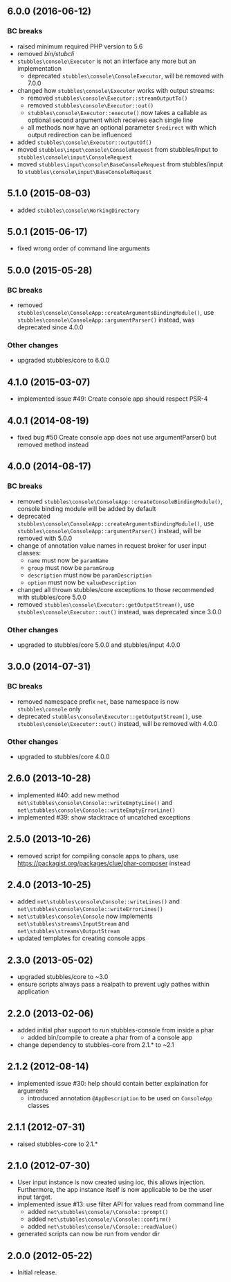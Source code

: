 6.0.0 (2016-06-12)
------------------

### BC breaks

  * raised minimum required PHP version to 5.6
  * removed _bin/stubcli_
  * `stubbles\console\Executor` is not an interface any more but an implementation
    * deprecated `stubbles\console\ConsoleExecutor`, will be removed with 7.0.0
  * changed how `stubbles\console\Executor` works with output streams:
    * removed `stubbles\console\Executor::streamOutputTo()`
    * removed `stubbles\console\Executor::out()`
    * `stubbles\console\Executor::execute()` now takes a callable as optional second argument which receives each single line
    * all methods now have an optional parameter `$redirect` with which output redirection can be influenced
  * added `stubbles\console\Executor::outputOf()`
  * moved `stubbles\input\console\ConsoleRequest` from stubbles/input to `stubbles\console\input\ConsoleRequest`
  * moved `stubbles\input\console\BaseConsoleRequest` from stubbles/input to `stubbles\console\input\BaseConsoleRequest`


5.1.0 (2015-08-03)
------------------

  * added `stubbles\console\WorkingDirectory`


5.0.1 (2015-06-17)
------------------

  * fixed wrong order of command line arguments


5.0.0 (2015-05-28)
------------------

### BC breaks

  * removed `stubbles\console\ConsoleApp::createArgumentsBindingModule()`, use `stubbles\console\ConsoleApp::argumentParser()` instead, was deprecated since 4.0.0

### Other changes

  * upgraded stubbles/core to 6.0.0


4.1.0 (2015-03-07)
------------------

  * implemented issue #49: Create console app should respect PSR-4


4.0.1 (2014-08-19)
------------------

  * fixed bug #50 Create console app does not use argumentParser() but removed method instead


4.0.0 (2014-08-17)
------------------

### BC breaks

  * removed `stubbles\console\ConsoleApp::createConsoleBindingModule()`, console binding module will be added by default
  * deprecated `stubbles\console\ConsoleApp::createArgumentsBindingModule()`, use `stubbles\console\ConsoleApp::argumentParser()` instead, will be removed with 5.0.0
  * change of annotation value names in request broker for user input classes:
    * `name` must now be `paramName`
    * `group` must now be `paramGroup`
    * `description` must now be `paramDescription`
    * `option` must now be `valueDescription`
  * changed all thrown stubbles/core exceptions to those recommended with stubbles/core 5.0.0
  * removed `stubbles\console\Executor::getOutputStream()`, use `stubbles\console\Executor::out()` instead, was deprecated since 3.0.0


### Other changes

  * upgraded to stubbles/core 5.0.0 and stubbles/input 4.0.0


3.0.0 (2014-07-31)
------------------

### BC breaks

  * removed namespace prefix `net`, base namespace is now `stubbles\console` only
  * deprecated `stubbles\console\Executor::getOutputStream()`, use `stubbles\console\Executor::out()` instead, will be removed with 4.0.0

### Other changes

  * upgraded to stubbles/core 4.0.0


2.6.0 (2013-10-28)
------------------

  * implemented #40: add new method `net\stubbles\console\Console::writeEmptyLine()` and `net\stubbles\console\Console::writeEmptyErrorLine()`
  * implemented #39: show stacktrace of uncatched exceptions


2.5.0 (2013-10-26)
------------------

  * removed script for compiling console apps to phars, use https://packagist.org/packages/clue/phar-composer instead


2.4.0 (2013-10-25)
------------------

  * added `net\stubbles\console\Console::writeLines()` and `net\stubbles\console\Console::writeErrorLines()`
  * `net\stubbles\console\Console` now implements `net\stubbles\streams\InputStream` and `net\stubbles\streams\OutputStream`
  * updated templates for creating console apps


2.3.0 (2013-05-02)
------------------

  * upgraded stubbles/core to ~3.0
  * ensure scripts always pass a realpath to prevent ugly pathes within application


2.2.0 (2013-02-06)
------------------

  * added initial phar support to run stubbles-console from inside a phar
     * added bin/compile to create a phar from of a console app
  * change dependency to stubbles-core from 2.1.* to ~2.1


2.1.2 (2012-08-14)
------------------

  * implemented issue #30: help should contain better explaination for arguments
     * introduced annotation `@AppDescription` to be used on `ConsoleApp` classes


2.1.1 (2012-07-31)
------------------

  * raised stubbles-core to 2.1.*


2.1.0 (2012-07-30)
------------------

  * User input instance is now created using ioc, this allows injection. Furthermore, the app instance itself is now applicable to be the user input target.
  * implemented issue #13: use filter API for values read from command line
     * added `net\stubbles\console/\Console::prompt()`
     * added `net\stubbles\console/\Console::confirm()`
     * added `net\stubbles\console/\Console::readValue()`
  * generated scripts can now be run from vendor dir


2.0.0 (2012-05-22)
------------------

  * Initial release.

